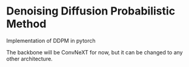 # Denoising Diffusion Probabilistic Method

Implementation of DDPM in pytorch

The backbone will be ConvNeXT for now, but it can be changed to any other architecture.
